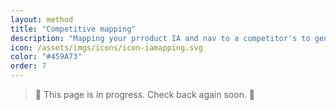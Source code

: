 ```yaml
---
layout: method
title: "Competitive mapping"
description: "Mapping your prroduct IA and nav to a competitor's to generate new ideas."
icon: /assets/imgs/icons/icon-iamapping.svg
color: "#459A73"
order: 7
---
```


> 🚧 This page is in progress. Check back again soon. 🚧